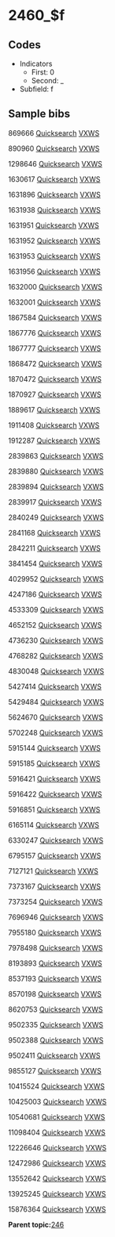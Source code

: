 # 2460\_$f

## Codes

-   Indicators
    -   First: 0
    -   Second: \_
-   Subfield: f

## Sample bibs

869666 [Quicksearch](https://search.library.yale.edu/catalog/869666) [VXWS](http://prodorbis.library.yale.edu:7014/vxws/GetHoldingsService?bibId=869666)

890960 [Quicksearch](https://search.library.yale.edu/catalog/890960) [VXWS](http://prodorbis.library.yale.edu:7014/vxws/GetHoldingsService?bibId=890960)

1298646 [Quicksearch](https://search.library.yale.edu/catalog/1298646) [VXWS](http://prodorbis.library.yale.edu:7014/vxws/GetHoldingsService?bibId=1298646)

1630617 [Quicksearch](https://search.library.yale.edu/catalog/1630617) [VXWS](http://prodorbis.library.yale.edu:7014/vxws/GetHoldingsService?bibId=1630617)

1631896 [Quicksearch](https://search.library.yale.edu/catalog/1631896) [VXWS](http://prodorbis.library.yale.edu:7014/vxws/GetHoldingsService?bibId=1631896)

1631938 [Quicksearch](https://search.library.yale.edu/catalog/1631938) [VXWS](http://prodorbis.library.yale.edu:7014/vxws/GetHoldingsService?bibId=1631938)

1631951 [Quicksearch](https://search.library.yale.edu/catalog/1631951) [VXWS](http://prodorbis.library.yale.edu:7014/vxws/GetHoldingsService?bibId=1631951)

1631952 [Quicksearch](https://search.library.yale.edu/catalog/1631952) [VXWS](http://prodorbis.library.yale.edu:7014/vxws/GetHoldingsService?bibId=1631952)

1631953 [Quicksearch](https://search.library.yale.edu/catalog/1631953) [VXWS](http://prodorbis.library.yale.edu:7014/vxws/GetHoldingsService?bibId=1631953)

1631956 [Quicksearch](https://search.library.yale.edu/catalog/1631956) [VXWS](http://prodorbis.library.yale.edu:7014/vxws/GetHoldingsService?bibId=1631956)

1632000 [Quicksearch](https://search.library.yale.edu/catalog/1632000) [VXWS](http://prodorbis.library.yale.edu:7014/vxws/GetHoldingsService?bibId=1632000)

1632001 [Quicksearch](https://search.library.yale.edu/catalog/1632001) [VXWS](http://prodorbis.library.yale.edu:7014/vxws/GetHoldingsService?bibId=1632001)

1867584 [Quicksearch](https://search.library.yale.edu/catalog/1867584) [VXWS](http://prodorbis.library.yale.edu:7014/vxws/GetHoldingsService?bibId=1867584)

1867776 [Quicksearch](https://search.library.yale.edu/catalog/1867776) [VXWS](http://prodorbis.library.yale.edu:7014/vxws/GetHoldingsService?bibId=1867776)

1867777 [Quicksearch](https://search.library.yale.edu/catalog/1867777) [VXWS](http://prodorbis.library.yale.edu:7014/vxws/GetHoldingsService?bibId=1867777)

1868472 [Quicksearch](https://search.library.yale.edu/catalog/1868472) [VXWS](http://prodorbis.library.yale.edu:7014/vxws/GetHoldingsService?bibId=1868472)

1870472 [Quicksearch](https://search.library.yale.edu/catalog/1870472) [VXWS](http://prodorbis.library.yale.edu:7014/vxws/GetHoldingsService?bibId=1870472)

1870927 [Quicksearch](https://search.library.yale.edu/catalog/1870927) [VXWS](http://prodorbis.library.yale.edu:7014/vxws/GetHoldingsService?bibId=1870927)

1889617 [Quicksearch](https://search.library.yale.edu/catalog/1889617) [VXWS](http://prodorbis.library.yale.edu:7014/vxws/GetHoldingsService?bibId=1889617)

1911408 [Quicksearch](https://search.library.yale.edu/catalog/1911408) [VXWS](http://prodorbis.library.yale.edu:7014/vxws/GetHoldingsService?bibId=1911408)

1912287 [Quicksearch](https://search.library.yale.edu/catalog/1912287) [VXWS](http://prodorbis.library.yale.edu:7014/vxws/GetHoldingsService?bibId=1912287)

2839863 [Quicksearch](https://search.library.yale.edu/catalog/2839863) [VXWS](http://prodorbis.library.yale.edu:7014/vxws/GetHoldingsService?bibId=2839863)

2839880 [Quicksearch](https://search.library.yale.edu/catalog/2839880) [VXWS](http://prodorbis.library.yale.edu:7014/vxws/GetHoldingsService?bibId=2839880)

2839894 [Quicksearch](https://search.library.yale.edu/catalog/2839894) [VXWS](http://prodorbis.library.yale.edu:7014/vxws/GetHoldingsService?bibId=2839894)

2839917 [Quicksearch](https://search.library.yale.edu/catalog/2839917) [VXWS](http://prodorbis.library.yale.edu:7014/vxws/GetHoldingsService?bibId=2839917)

2840249 [Quicksearch](https://search.library.yale.edu/catalog/2840249) [VXWS](http://prodorbis.library.yale.edu:7014/vxws/GetHoldingsService?bibId=2840249)

2841168 [Quicksearch](https://search.library.yale.edu/catalog/2841168) [VXWS](http://prodorbis.library.yale.edu:7014/vxws/GetHoldingsService?bibId=2841168)

2842211 [Quicksearch](https://search.library.yale.edu/catalog/2842211) [VXWS](http://prodorbis.library.yale.edu:7014/vxws/GetHoldingsService?bibId=2842211)

3841454 [Quicksearch](https://search.library.yale.edu/catalog/3841454) [VXWS](http://prodorbis.library.yale.edu:7014/vxws/GetHoldingsService?bibId=3841454)

4029952 [Quicksearch](https://search.library.yale.edu/catalog/4029952) [VXWS](http://prodorbis.library.yale.edu:7014/vxws/GetHoldingsService?bibId=4029952)

4247186 [Quicksearch](https://search.library.yale.edu/catalog/4247186) [VXWS](http://prodorbis.library.yale.edu:7014/vxws/GetHoldingsService?bibId=4247186)

4533309 [Quicksearch](https://search.library.yale.edu/catalog/4533309) [VXWS](http://prodorbis.library.yale.edu:7014/vxws/GetHoldingsService?bibId=4533309)

4652152 [Quicksearch](https://search.library.yale.edu/catalog/4652152) [VXWS](http://prodorbis.library.yale.edu:7014/vxws/GetHoldingsService?bibId=4652152)

4736230 [Quicksearch](https://search.library.yale.edu/catalog/4736230) [VXWS](http://prodorbis.library.yale.edu:7014/vxws/GetHoldingsService?bibId=4736230)

4768282 [Quicksearch](https://search.library.yale.edu/catalog/4768282) [VXWS](http://prodorbis.library.yale.edu:7014/vxws/GetHoldingsService?bibId=4768282)

4830048 [Quicksearch](https://search.library.yale.edu/catalog/4830048) [VXWS](http://prodorbis.library.yale.edu:7014/vxws/GetHoldingsService?bibId=4830048)

5427414 [Quicksearch](https://search.library.yale.edu/catalog/5427414) [VXWS](http://prodorbis.library.yale.edu:7014/vxws/GetHoldingsService?bibId=5427414)

5429484 [Quicksearch](https://search.library.yale.edu/catalog/5429484) [VXWS](http://prodorbis.library.yale.edu:7014/vxws/GetHoldingsService?bibId=5429484)

5624670 [Quicksearch](https://search.library.yale.edu/catalog/5624670) [VXWS](http://prodorbis.library.yale.edu:7014/vxws/GetHoldingsService?bibId=5624670)

5702248 [Quicksearch](https://search.library.yale.edu/catalog/5702248) [VXWS](http://prodorbis.library.yale.edu:7014/vxws/GetHoldingsService?bibId=5702248)

5915144 [Quicksearch](https://search.library.yale.edu/catalog/5915144) [VXWS](http://prodorbis.library.yale.edu:7014/vxws/GetHoldingsService?bibId=5915144)

5915185 [Quicksearch](https://search.library.yale.edu/catalog/5915185) [VXWS](http://prodorbis.library.yale.edu:7014/vxws/GetHoldingsService?bibId=5915185)

5916421 [Quicksearch](https://search.library.yale.edu/catalog/5916421) [VXWS](http://prodorbis.library.yale.edu:7014/vxws/GetHoldingsService?bibId=5916421)

5916422 [Quicksearch](https://search.library.yale.edu/catalog/5916422) [VXWS](http://prodorbis.library.yale.edu:7014/vxws/GetHoldingsService?bibId=5916422)

5916851 [Quicksearch](https://search.library.yale.edu/catalog/5916851) [VXWS](http://prodorbis.library.yale.edu:7014/vxws/GetHoldingsService?bibId=5916851)

6165114 [Quicksearch](https://search.library.yale.edu/catalog/6165114) [VXWS](http://prodorbis.library.yale.edu:7014/vxws/GetHoldingsService?bibId=6165114)

6330247 [Quicksearch](https://search.library.yale.edu/catalog/6330247) [VXWS](http://prodorbis.library.yale.edu:7014/vxws/GetHoldingsService?bibId=6330247)

6795157 [Quicksearch](https://search.library.yale.edu/catalog/6795157) [VXWS](http://prodorbis.library.yale.edu:7014/vxws/GetHoldingsService?bibId=6795157)

7127121 [Quicksearch](https://search.library.yale.edu/catalog/7127121) [VXWS](http://prodorbis.library.yale.edu:7014/vxws/GetHoldingsService?bibId=7127121)

7373167 [Quicksearch](https://search.library.yale.edu/catalog/7373167) [VXWS](http://prodorbis.library.yale.edu:7014/vxws/GetHoldingsService?bibId=7373167)

7373254 [Quicksearch](https://search.library.yale.edu/catalog/7373254) [VXWS](http://prodorbis.library.yale.edu:7014/vxws/GetHoldingsService?bibId=7373254)

7696946 [Quicksearch](https://search.library.yale.edu/catalog/7696946) [VXWS](http://prodorbis.library.yale.edu:7014/vxws/GetHoldingsService?bibId=7696946)

7955180 [Quicksearch](https://search.library.yale.edu/catalog/7955180) [VXWS](http://prodorbis.library.yale.edu:7014/vxws/GetHoldingsService?bibId=7955180)

7978498 [Quicksearch](https://search.library.yale.edu/catalog/7978498) [VXWS](http://prodorbis.library.yale.edu:7014/vxws/GetHoldingsService?bibId=7978498)

8193893 [Quicksearch](https://search.library.yale.edu/catalog/8193893) [VXWS](http://prodorbis.library.yale.edu:7014/vxws/GetHoldingsService?bibId=8193893)

8537193 [Quicksearch](https://search.library.yale.edu/catalog/8537193) [VXWS](http://prodorbis.library.yale.edu:7014/vxws/GetHoldingsService?bibId=8537193)

8570198 [Quicksearch](https://search.library.yale.edu/catalog/8570198) [VXWS](http://prodorbis.library.yale.edu:7014/vxws/GetHoldingsService?bibId=8570198)

8620753 [Quicksearch](https://search.library.yale.edu/catalog/8620753) [VXWS](http://prodorbis.library.yale.edu:7014/vxws/GetHoldingsService?bibId=8620753)

9502335 [Quicksearch](https://search.library.yale.edu/catalog/9502335) [VXWS](http://prodorbis.library.yale.edu:7014/vxws/GetHoldingsService?bibId=9502335)

9502388 [Quicksearch](https://search.library.yale.edu/catalog/9502388) [VXWS](http://prodorbis.library.yale.edu:7014/vxws/GetHoldingsService?bibId=9502388)

9502411 [Quicksearch](https://search.library.yale.edu/catalog/9502411) [VXWS](http://prodorbis.library.yale.edu:7014/vxws/GetHoldingsService?bibId=9502411)

9855127 [Quicksearch](https://search.library.yale.edu/catalog/9855127) [VXWS](http://prodorbis.library.yale.edu:7014/vxws/GetHoldingsService?bibId=9855127)

10415524 [Quicksearch](https://search.library.yale.edu/catalog/10415524) [VXWS](http://prodorbis.library.yale.edu:7014/vxws/GetHoldingsService?bibId=10415524)

10425003 [Quicksearch](https://search.library.yale.edu/catalog/10425003) [VXWS](http://prodorbis.library.yale.edu:7014/vxws/GetHoldingsService?bibId=10425003)

10540681 [Quicksearch](https://search.library.yale.edu/catalog/10540681) [VXWS](http://prodorbis.library.yale.edu:7014/vxws/GetHoldingsService?bibId=10540681)

11098404 [Quicksearch](https://search.library.yale.edu/catalog/11098404) [VXWS](http://prodorbis.library.yale.edu:7014/vxws/GetHoldingsService?bibId=11098404)

12226646 [Quicksearch](https://search.library.yale.edu/catalog/12226646) [VXWS](http://prodorbis.library.yale.edu:7014/vxws/GetHoldingsService?bibId=12226646)

12472986 [Quicksearch](https://search.library.yale.edu/catalog/12472986) [VXWS](http://prodorbis.library.yale.edu:7014/vxws/GetHoldingsService?bibId=12472986)

13552642 [Quicksearch](https://search.library.yale.edu/catalog/13552642) [VXWS](http://prodorbis.library.yale.edu:7014/vxws/GetHoldingsService?bibId=13552642)

13925245 [Quicksearch](https://search.library.yale.edu/catalog/13925245) [VXWS](http://prodorbis.library.yale.edu:7014/vxws/GetHoldingsService?bibId=13925245)

15876364 [Quicksearch](https://search.library.yale.edu/catalog/15876364) [VXWS](http://prodorbis.library.yale.edu:7014/vxws/GetHoldingsService?bibId=15876364)

**Parent topic:**[246](../../tags/246/246.md)

